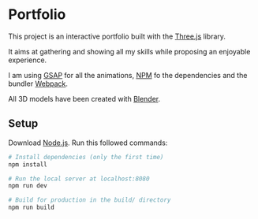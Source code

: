 # Portfolio

This project is an interactive portfolio built with the [Three.js](https://threejs.org) library. 

It aims at gathering and showing all my skills while proposing an enjoyable experience. 

I am using [GSAP](https://greensock.com/gsap/) for all the animations, [NPM](https://www.npmjs.com/) fo the dependencies and the bundler [Webpack](https://webpack.js.org/). 

All 3D models have been created with [Blender](https://www.blender.org/).



## Setup

Download [Node.js](https://nodejs.org/en/download/).
Run this followed commands:

``` bash
# Install dependencies (only the first time)
npm install

# Run the local server at localhost:8080
npm run dev

# Build for production in the build/ directory
npm run build
```
